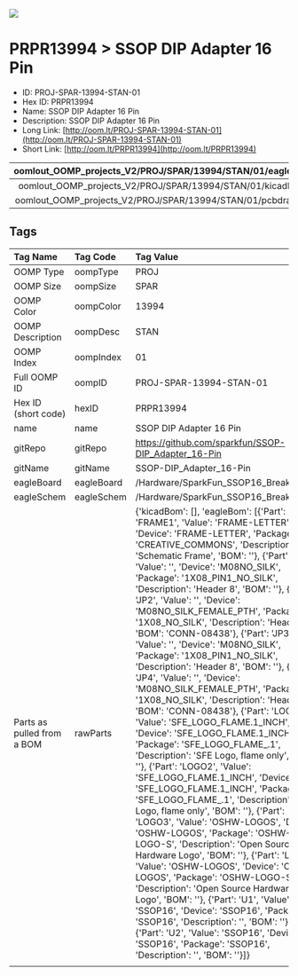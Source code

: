 


  
![][im]
# PRPR13994 > SSOP DIP Adapter 16 Pin

- ID: PROJ-SPAR-13994-STAN-01
- Hex ID: PRPR13994
- Name: SSOP DIP Adapter 16 Pin
- Description: SSOP DIP Adapter 16 Pin
- Long Link: [http://oom.lt/PROJ-SPAR-13994-STAN-01](http://oom.lt/PROJ-SPAR-13994-STAN-01)
- Short Link: [http://oom.lt/PRPR13994](http://oom.lt/PRPR13994)
  

|oomlout_OOMP_projects_V2/PROJ/SPAR/13994/STAN/01/eagleImage.png|oomlout_OOMP_projects_V2/PROJ/SPAR/13994/STAN/01/eagleSchemImage.png|oomlout_OOMP_projects_V2/PROJ/SPAR/13994/STAN/01/kicadPcb3dFront.png|oomlout_OOMP_projects_V2/PROJ/SPAR/13994/STAN/01/kicadPcb3dBack.png|
| :---: | :---: | :---: | :---: |
|oomlout_OOMP_projects_V2/PROJ/SPAR/13994/STAN/01/kicadPcb3d.png|oomlout_OOMP_projects_V2/PROJ/SPAR/13994/STAN/01/bomBack.png|oomlout_OOMP_projects_V2/PROJ/SPAR/13994/STAN/01/bomFront.png|oomlout_OOMP_projects_V2/PROJ/SPAR/13994/STAN/01/pcbdraw.svg|
|oomlout_OOMP_projects_V2/PROJ/SPAR/13994/STAN/01/pcbdrawBack.svg||||

## Tags
  

|Tag Name|Tag Code|Tag Value|
| :--- | :--- | :--- |
|OOMP Type|oompType|PROJ|
|OOMP Size|oompSize|SPAR|
|OOMP Color|oompColor|13994|
|OOMP Description|oompDesc|STAN|
|OOMP Index|oompIndex|01|
|Full OOMP ID|oompID|PROJ-SPAR-13994-STAN-01|
|Hex ID (short code)|hexID|PRPR13994|
|name|name|SSOP DIP Adapter 16 Pin|
|gitRepo|gitRepo|https://github.com/sparkfun/SSOP-DIP_Adapter_16-Pin|
|gitName|gitName|SSOP-DIP_Adapter_16-Pin|
|eagleBoard|eagleBoard|/Hardware/SparkFun_SSOP16_Breakout.brd|
|eagleSchem|eagleSchem|/Hardware/SparkFun_SSOP16_Breakout.sch|
|Parts as pulled from a BOM|rawParts|{'kicadBom': [], 'eagleBom': [{'Part': 'FRAME1', 'Value': 'FRAME-LETTER', 'Device': 'FRAME-LETTER', 'Package': 'CREATIVE_COMMONS', 'Description': 'Schematic Frame', 'BOM': ''}, {'Part': 'JP1', 'Value': '', 'Device': 'M08NO_SILK', 'Package': '1X08_PIN1_NO_SILK', 'Description': 'Header 8', 'BOM': ''}, {'Part': 'JP2', 'Value': '', 'Device': 'M08NO_SILK_FEMALE_PTH', 'Package': '1X08_NO_SILK', 'Description': 'Header 8', 'BOM': 'CONN-08438'}, {'Part': 'JP3', 'Value': '', 'Device': 'M08NO_SILK', 'Package': '1X08_PIN1_NO_SILK', 'Description': 'Header 8', 'BOM': ''}, {'Part': 'JP4', 'Value': '', 'Device': 'M08NO_SILK_FEMALE_PTH', 'Package': '1X08_NO_SILK', 'Description': 'Header 8', 'BOM': 'CONN-08438'}, {'Part': 'LOGO1', 'Value': 'SFE_LOGO_FLAME.1_INCH', 'Device': 'SFE_LOGO_FLAME.1_INCH', 'Package': 'SFE_LOGO_FLAME_.1', 'Description': 'SFE Logo, flame only', 'BOM': ''}, {'Part': 'LOGO2', 'Value': 'SFE_LOGO_FLAME.1_INCH', 'Device': 'SFE_LOGO_FLAME.1_INCH', 'Package': 'SFE_LOGO_FLAME_.1', 'Description': 'SFE Logo, flame only', 'BOM': ''}, {'Part': 'LOGO3', 'Value': 'OSHW-LOGOS', 'Device': 'OSHW-LOGOS', 'Package': 'OSHW-LOGO-S', 'Description': 'Open Source Hardware Logo', 'BOM': ''}, {'Part': 'LOGO4', 'Value': 'OSHW-LOGOS', 'Device': 'OSHW-LOGOS', 'Package': 'OSHW-LOGO-S', 'Description': 'Open Source Hardware Logo', 'BOM': ''}, {'Part': 'U1', 'Value': 'SSOP16', 'Device': 'SSOP16', 'Package': 'SSOP16', 'Description': '', 'BOM': ''}, {'Part': 'U2', 'Value': 'SSOP16', 'Device': 'SSOP16', 'Package': 'SSOP16', 'Description': '', 'BOM': ''}]}|
||||



[im]: PROJ/SPAR/13994/STAN/01/kicadPcb3d_450.png
